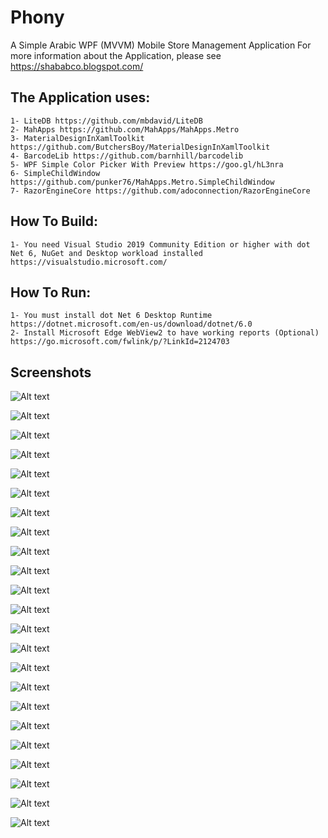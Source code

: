 # Phony
A Simple Arabic WPF (MVVM) Mobile Store Management Application
For more information about the Application, please see 
https://shababco.blogspot.com/ 

## The Application uses:
	1- LiteDB https://github.com/mbdavid/LiteDB
	2- MahApps https://github.com/MahApps/MahApps.Metro
	3- MaterialDesignInXamlToolkit https://github.com/ButchersBoy/MaterialDesignInXamlToolkit
	4- BarcodeLib https://github.com/barnhill/barcodelib
	5- WPF Simple Color Picker With Preview https://goo.gl/hL3nra
	6- SimpleChildWindow https://github.com/punker76/MahApps.Metro.SimpleChildWindow
	7- RazorEngineCore https://github.com/adoconnection/RazorEngineCore

## How To Build:
	1- You need Visual Studio 2019 Community Edition or higher with dot Net 6, NuGet and Desktop workload installed https://visualstudio.microsoft.com/
	
## How To Run:
	1- You must install dot Net 6 Desktop Runtime https://dotnet.microsoft.com/en-us/download/dotnet/6.0
	2- Install Microsoft Edge WebView2 to have working reports (Optional) https://go.microsoft.com/fwlink/p/?LinkId=2124703

## Screenshots

![Alt text](Images/Capture01.PNG "Login Window")

![Alt text](Images/Capture02.PNG "UI Settings")

![Alt text](Images/Capture03.PNG "Database Settings")

![Alt text](Images/Capture04.PNG "Move From SQLServer Version Settings")

![Alt text](Images/Capture05.PNG "Move From SQLServer Version Advance Settings")

![Alt text](Images/Capture06.PNG "Login Window with data")

![Alt text](Images/Capture07.PNG "Normal Main Window")

![Alt text](Images/Capture08.PNG "Scrolled Normal Main Window")

![Alt text](Images/Capture09.PNG "Maximized Main Window")

![Alt text](Images/Capture10.PNG "Items Window with 5000+ item")

![Alt text](Images/Capture11.PNG "Items Window with Add New Item Flyout panel opened 1")

![Alt text](Images/Capture12.PNG "Items Window with Add New Item Flyout panel opened 2")

![Alt text](Images/Capture13.PNG "Sales Bills ")

![Alt text](Images/Capture14.PNG "Add item to a sale bill")

![Alt text](Images/Capture15.PNG "Sales bill with total discounts etc")

![Alt text](Images/Capture16.PNG "A4 Sales Bill with item")

![Alt text](Images/Capture17.PNG "A4 Sales Bill with service")

![Alt text](Images/Capture18.PNG "A8 Sales Bill with item")

![Alt text](Images/Capture19.PNG "A8 Sales Bill with service")

![Alt text](Images/Capture21.PNG "Dark Login Window with different Accent and primary colors")

![Alt text](Images/Capture22.PNG "Main Window with different Accent and primary colors")

![Alt text](Images/Capture23.PNG "Main Window with different Accent and primary colors with edit current user")

![Alt text](Images/Capture24.PNG "Barcode Encoder")